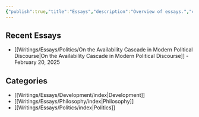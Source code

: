 ```yaml
---
{"publish":true,"title":"Essays","description":"Overview of essays.","created":"Wednesday, February 19th 2025, 3:34:05 am","modified":"Saturday, May 31st 2025, 10:28:35 am","tags":["Essays"],"cssclasses":"mado-heading hide-date index-page"}
---
```



## Recent Essays

- [[Writings/Essays/Politics/On the Availability Cascade in Modern Political Discourse\|On the Availability Cascade in Modern Political Discourse]] - February 20, 2025


## Categories

- [[Writings/Essays/Development/index\|Development]]
- [[Writings/Essays/Philosophy/index\|Philosophy]]
- [[Writings/Essays/Politics/index\|Politics]]

